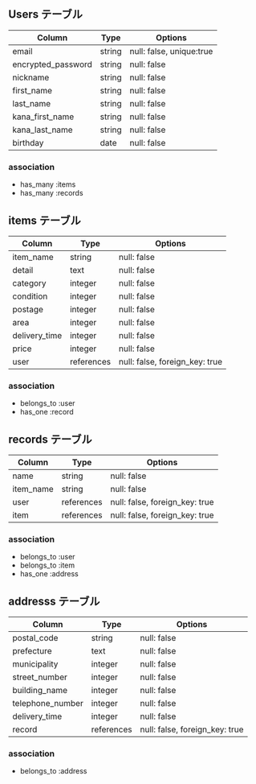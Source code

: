 ## Users テーブル
| Column             | Type   | Options                  |
| ------------------ | ------ | -----------------------  |
| email              | string | null: false, unique:true |
| encrypted_password | string | null: false              |
| nickname           | string | null: false              |
| first_name         | string | null: false              |
| last_name          | string | null: false              |
| kana_first_name    | string | null: false              |
| kana_last_name     | string | null: false              |
| birthday           | date   | null: false              |

### association
- has_many :items
- has_many :records

## items テーブル
| Column             | Type       | Options                        |
| ------------------ | ---------- | ------------------------------ |
| item_name          | string     | null: false                    |
| detail             | text       | null: false                    |
| category           | integer    | null: false                    |
| condition          | integer    | null: false                    |
| postage            | integer    | null: false                    |
| area               | integer    | null: false                    |
| delivery_time      | integer    | null: false                    |
| price              | integer    | null: false                    |
| user               | references | null: false, foreign_key: true |

### association
- belongs_to :user
- has_one :record

## records テーブル
| Column    | Type       | Options                        |
| --------- | ---------- | ------------------------------ |
| name      | string     | null: false                    |
| item_name | string     | null: false                    |
| user      | references | null: false, foreign_key: true |
| item      | references | null: false, foreign_key: true |

### association
- belongs_to :user
- belongs_to :item
- has_one :address

## addresss テーブル
| Column             | Type       | Options                        |
| ------------------ | ---------- | ------------------------------ |
| postal_code        | string     | null: false                    |
| prefecture         | text       | null: false                    |
| municipality       | integer    | null: false                    |
| street_number      | integer    | null: false                    |
| building_name      | integer    | null: false                    |
| telephone_number   | integer    | null: false                    |
| delivery_time      | integer    | null: false                    |
| record             | references | null: false, foreign_key: true |

### association
- belongs_to :address

